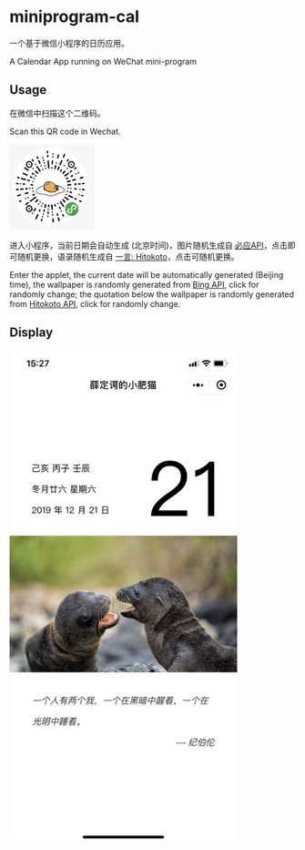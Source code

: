 # miniprogram-cal
一个基于微信小程序的日历应用。

A Calendar App running on WeChat mini-program

## Usage
在微信中扫描这个二维码。

Scan this QR code in Wechat. 

<img width="150" height="150" src="https://github.com/12vv/miniprogram-cal/blob/master/IMG_1028.JPG"/>


进入小程序，当前日期会自动生成 (北京时间)，图片随机生成自 [必应API](https://bing.ioliu.cn/)，点击即可随机更换，语录随机生成自 [一言: Hitokoto](https://hitokoto.cn/)，点击可随机更换。

Enter the applet, the current date will be automatically generated (Beijing time), the wallpaper is randomly generated from [Bing API](https://bing.ioliu.cn/), 
click for randomly change; the quotation below the wallpaper is randomly generated from [Hitokoto API](https://hitokoto.cn/), click for randomly change.


## Display

<!--<img style="float:left" width="200" height="auto" src="https://github.com/12vv/miniprogram-cal/blob/master/IMG_8932.PNG"/>-->
<img width="400" height="auto" src="https://github.com/12vv/miniprogram-cal/blob/master/IMG_1018.PNG"/>

